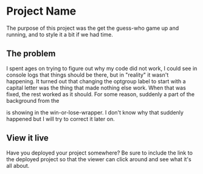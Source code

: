 # Project Name

The purpose of this project was the get the guess-who game up and running, and to style it a bit if we had time.

## The problem

I spent ages on trying to figure out why my code did not work, I could see in console logs that things should be there, but in "reality" it wasn't happening. It turned out that changing the optgroup label to start with a capital letter was the thing that made nothing else work. When that was fixed, the rest worked as it should. For some reason, suddenly a part of the background from the <aside> is showing in the win-or-lose-wrapper. I don't know why that suddenly happened but I will try to correct it later on.

## View it live

Have you deployed your project somewhere? Be sure to include the link to the deployed project so that the viewer can click around and see what it's all about.
